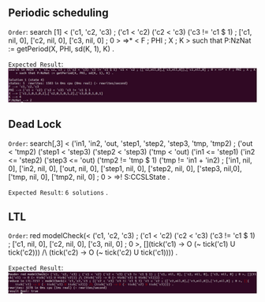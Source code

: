 ## Periodic scheduling

`Order`: search [1] < ('c1, 'c2, 'c3) ; ('c1 < 'c2) ('c2 < 'c3) ('c3 != 'c1 $ 1) ; ['c1, nil, 0], ['c2, nil, 0], ['c3, nil, 0] ; 0 > =>* < F ; PHI ; X ; K > such that P:NzNat := getPeriod(X, PHI, sd(K, 1), K) .

`Expected Result`: ![Case1](Images/Other_Periodic.JPG)


## Dead Lock

`Order`: search[,3] < ('in1, 'in2, 'out, 'step1, 'step2, 'step3, 'tmp, 'tmp2) ; ('out < 'tmp2) ('step1 < 'step3) ('step2 < 'step3) ('tmp < 'out) ('in1 <= 'step1) ('in2 <= 'step2) ('step3 <= 'out) ('tmp2 != 'tmp $ 1) ('tmp != 'in1 + 'in2) ; ['in1, nil, 0], ['in2, nil, 0], ['out, nil, 0], ['step1, nil, 0], ['step2, nil, 0], ['step3, nil,0], ['tmp, nil, 0], ['tmp2, nil, 0] ; 0 > =>! S:CCSLState .

`Expected Result`: `6 solutions` .

## LTL

`Order`: red modelCheck(< ('c1, 'c2, 'c3) ; ('c1 < 'c2) ('c2 < 'c3) ('c3 != 'c1 $ 1) ; ['c1, nil, 0], ['c2, nil, 0], ['c3, nil, 0] ; 0 >, [](tick('c1) -> O (~ tick('c1) U tick('c2))) /\ (tick('c2) -> O (~ tick('c2) U tick('c1)))) .

`Expected Result`: ![Case3](Images/Other_LTL.JPG) 
